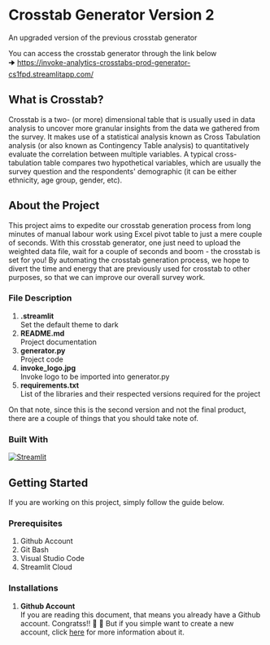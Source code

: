 # Crosstab Generator Version 2

An upgraded version of the previous crosstab generator 

You can access the crosstab generator through the link below <br />
🠊 https://invoke-analytics-crosstabs-prod-generator-cs1fpd.streamlitapp.com/

## What is Crosstab?

Crosstab is a two- (or more) dimensional table that is usually used in data analysis to uncover more granular insights from the data we gathered from the survey. It makes use of a statistical analysis known as Cross Tabulation analysis (or also known as Contingency Table analysis) to quantitatively evaluate the correlation between multiple variables. A typical cross-tabulation table compares two hypothetical variables, which are usually the survey question and the respondents' demographic (it can be either ethnicity, age group, gender, etc). 

## About the Project

This project aims to expedite our crosstab generation process from long minutes of manual labour work using Excel pivot table to just a mere couple of seconds. With this crosstab generator, one just need to upload the weighted data file, wait for a couple of seconds and boom - the crosstab is set for you! By automating the crosstab generation process, we hope to divert the time and energy that are previously used for crosstab to other purposes, so that we can improve our overall survey work.

### File Description

1. **.streamlit** <br />
   Set the default theme to dark
2. **README.md** <br />
   Project documentation
3. **generator.py** <br />
   Project code
4. **invoke_logo.jpg** <br />
   Invoke logo to be imported into generator.py
5. **requirements.txt** <br />
   List of the libraries and their respected versions required for the project

On that note, since this is the second version and not the final product, there are a couple of things that you should take note of.

<!-- TO-DO (Jud's Comment) -->

### Built With

[![Streamlit](https://static.streamlit.io/badges/streamlit_badge_black_white.svg)](https://invoke-analytics-crosstabs-prod-generator-cs1fpd.streamlitapp.com/)

## Getting Started

If you are working on this project, simply follow the guide below.

### Prerequisites

1. Github Account
2. Git Bash
3. Visual Studio Code
4. Streamlit Cloud

### Installations

1. **Github Account** <br />
   If you are reading this document, that means you already have a Github account. Congratss!! :partying_face: :tada: But if you simple want to create a new account,      click [here]([https://www.google.com](https://docs.github.com/en/get-started/onboarding/getting-started-with-your-github-account)) for more information about it.



